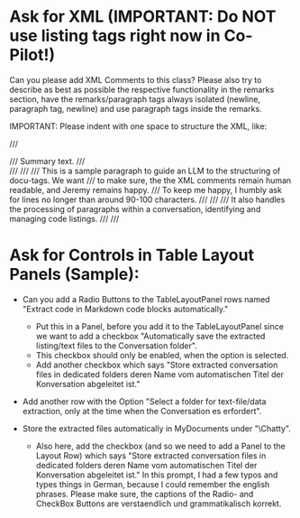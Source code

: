 Ask for XML (IMPORTANT: Do NOT use listing tags right now in Co-Pilot!)
==========================================================================
Can you please add XML Comments to this class? 
Please also try to describe as best as possible the respective functionality in the remarks section, 
have the remarks/paragraph tags always isolated (newline, paragraph tag, newline) and use paragraph tags inside the remarks.

IMPORTANT: Please indent with one space to structure the XML, like:

/// <summary>
///  Summary text.
/// </summary>
/// <remarks>
///  <para>
///   This is a sample paragraph to guide an LLM to the structuring of docu-tags. We want
///   to make sure, the the XML comments remain human readable, and Jeremy remains happy.
///   To keep me happy, I humbly ask for lines no longer than around 90-100 characters.
///  </para>
///  <para>
///   It also handles the processing of paragraphs within a conversation, identifying and managing code listings.
///  </para>
/// </remarks>



Ask for Controls in Table Layout Panels (Sample):
=================================================
* Can you add a Radio Buttons to the TableLayoutPanel rows named "Extract code in Markdown code blocks automatically." 
  - Put this in a Panel, before you add it to the TableLayoutPanel since we want to add a checkbox "Automatically save the extracted listing/text files to the Conversation folder". 
  - This checkbox should only be enabled, when the option is selected. 
  - Add another checkbox which says "Store extracted conversation files in dedicated folders deren Name vom automatischen Titel der Konversation abgeleitet ist."

* Add another row with the Option "Select a folder for text-file/data extraction, only at the time when the Conversation es erfordert".
* Store the extracted files automatically in MyDocuments under "\Chatty".
  - Also here, add the checkbox (and so we need to add a Panel to the Layout Row) which says "Store extracted conversation files in dedicated folders deren Name vom automatischen Titel der Konversation abgeleitet ist."
In this prompt, I had a few typos and types things in German, because I could remember the english phrases. Please make sure, the captions of the  Radio- and CheckBox Buttons are verstaendlich und grammatikalisch korrekt.

